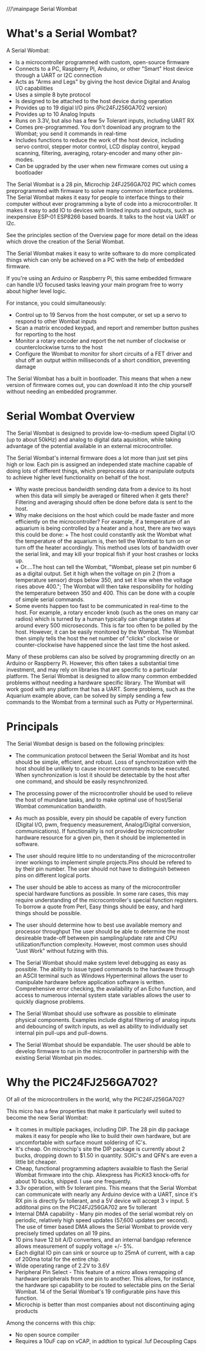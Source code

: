 ///\mainpage Serial Wombat

What's a Serial Wombat?
========================


A Serial Wombat:

- Is a microcontroller programmed with custom, open-source firmware
- Connects to a PC, Raspberry Pi, Arduino, or other "Smart" Host device through a UART or I2C connection
- Acts as "Arms and Legs" by giving the host device Digital and Analog I/O capabilities
- Uses a simple 8 byte protocol
- Is designed to be attached to the host device during operation
- Provides up to 19 digial I/O pins (Pic24FJ256GA702 version)
- Provides up to 10 Analog Inputs
- Runs on 3.3V, but also has a few 5v Tolerant inputs, including UART RX
- Comes pre-programmed. You don't download any program to the Wombat; you send it commands in real-time
- Includes functions to reduce the work of the host device, including servo control, stepper motor control, LCD display control, keypad scanning, filtering, averaging, rotary-encoder and many other pin-modes.
- Can be upgraded by the user when new firmware comes out using a bootloader

The Serial Wombat is a 28 pin, Microchip 24FJ256GA702 PIC which comes preprogrammed with firmware to solve many common interface problems. The Serial Wombat makes it easy for people to interface things to their computer without ever programming a byte of code into a microcontroller.
It makes it easy to add IO to devices with limited inputs and outputs, such as inexpensive ESP-01 ESP8266 based boards.
 It talks to the host via UART or I2c. 

See the principles section of the Overview page for more detail on the ideas which drove the creation of the Serial Wombat. 

The Serial Wombat makes it easy to write software to do more complicated things which can only be achieved on a PC with the help of
embedded firmware.  

If you're using an Arduino or Raspberry Pi, this same embedded firmware can handle I/O focused tasks leaving your main program free to worry about higher level logic. 

For instance, you could simultaneously:
- Control up to 19 Servos from the host computer, or set up a servo to respond to other Wombat inputs
- Scan a matrix encoded keypad, and report and remember button pushes for reporting to the host
- Monitor a rotary encoder and report the net number of clockwise or counterclockwise turns to the host
- Configure the Wombat to monitor for short circuits of a FET driver and shut off an output within milliseconds of a short condition, preventing damage

The Serial Wombat has a built in bootloader. This means that when a new version of firmware comes out, you can download it into the chip yourself without needing an embedded programmer.

Serial Wombat Overview
======================

The Serial Wombat is designed to provide low-to-medium speed
Digital I/O (up to about 50kHz) and analog to digital data aquisition, while taking
advantage of the potential available in an external
microcontroller. 

The Serial Wombat's internal firmware does a lot more than just set pins high or low.  Each pin is assigned an independed state machine capable of doing lots of different things, which preprocess data or manipulate outputs to achieve higher level functionality on behalf of the host.

- Why waste precious bandwidth sending data from a device
        to its host when this data will simply be averaged
        or filtered when it gets there? Filtering and averaging
        should often be done before data is sent to the host.
- Why make decisions on the host which could be made faster
        and more efficiently on the microcontroller? For example,
        if a temperature of an aquarium is being controlled by a
        heater and a host, there are two ways this could be done:
             + The host could constantly ask the Wombat what the
                temperature of the aquarium is, then tell the
                Wombat to turn on or turn off the heater
                accordingly. This method uses lots of bandwidth
                over the serial link, and may kill your tropical
                fish if your host crashes or locks up.</li>
            + Or....The host can tell the Wombat, "Wombat, please
                set pin number 6 as a digital output. Set it
                high when the voltage on pin 2 (from a
                temperature sensor) drops below 350, and set it
                low when the voltage rises above 400."; The
                Wombat will then take responsibility for holding
                the temperature between 350 and 400. This can be
                done with a couple of simple serial commands.
- Some events happen too fast to be communicated in
        real-time to the host. For example, a rotary encoder knob
        (such as the ones on many car radios) which is turned by
        a human typically can change states at around every 500
        microseconds. This is far too often to be polled by the
        host. However, it can be easily monitored by the Wombat.
        The Wombat then simply tells the host the net number of
        "clicks" clockwise or counter-clockwise have
        happened since the last time the host asked.

Many of these problems can also be solved by programming directly on an Arduino or Raspberry Pi. 
However, this often takes a substantial time investment, and may rely on libraries that are specific to a particular platform.
The Serial Wombat is designed to allow many common embedded problems without needing a hardware specific library.  The Wombat will work good with any platform that has a UART.  Some
problems, such as the Aquarium example above, can be solved by
simply sending a few commands to the Wombat from a terminal such
as Putty or Hyperterminal.

Principals
==========
The Serial Wombat design is based on the following
principles:

- The communication protocol between the Serial Wombat and its host should be simple,
        efficient, and robust. Loss of synchronization with
        the host should be unlikely to cause incorrect commands
        to be executed. When synchronization is lost it
        should be detectable by the host after one command, and
        should be easily resynchronized. 

- The processing power of the microcontroller should be
        used to relieve the host of mundane tasks, and to make
        optimal use of host/Serial Wombat communication
        bandwidth. 

- As much as possible, every pin should be capable of every
        function (Digital I/O, pwm, frequency measurement,
        Analog/Digital conversion, communications).  If
        functionality is not provided by microcontroller hardware
        resource for a given pin, then it should be implemented in software.

- The user should require little to no understanding of the
        microcontroller inner workings to implement simple
        projects.Pins should be refered to by their pin
        number. The user should not have to distinguish
        between pins on different logical ports. 
        
- The user should be able to access as many of the
        microcontroller special hardware functions as
        possible. In some rare cases, this may require
        understanding of the microcontroller's special function
        registers. To borrow a quote from Perl, Easy things
        should be easy, and hard things should be possible.
- The user should determine how to best use available
        memory and processor throughput The user should be
        able to determine the most desireable trade-off between
        pin sampling/update rate and CPU utilization/function
        complexity.   However, most common uses should "Just Work" without futzing with this.

- The Serial Wombat should make system level debugging as
        easy as possible. The ability to issue typed
        commands to the hardware through an ASCII terminal such
        as Windows Hyperterminal allows the user to manipulate
        hardware before application software is written.
        Comprehensive error checking, the availability of an Echo
        function, and access to numerous internal system state
        variables allows the user to quickly diagnose problems. 

- The Serial Wombat should use software as possible to
        eliminate physical components. Examples include
        digital filtering of analog inputs and debouncing of
        switch inputs, as well as ability to individually set internal pin pull-ups and pull-downs. 

-  The Serial Wombat should be expandable. The user
        should be able to develop firmware to run in the
        microcontroller in partnership with the existing Serial Wombat
        pin modes.</li>

Why the PIC24FJ256GA702?
========================

Of all of the microcontrollers in the world, why the PIC24FJ256GA702?

This micro has a few properties that make it particularly well suited to become the new Serial Wombat:

-  It comes in multiple packages, including DIP.  The 28 pin dip package makes it easy for people who like to build their own hardware, but are uncomfortable with surface mount soldering of IC's.
-  It's cheap.  On microchip's site the DIP package is currently about 2 bucks, dropping down to $1.50 in quantity.  SOIC's and QFN's are even a little bit cheaper.
-  Cheap, functional programming adapters avaialble to flash the Serial Wombat firmware into the chip.  Aliexpress has PicKit3 knock-offs for about 10 bucks, shipped.  I use one frequently.
-  3.3v operation, with 5v tolerant pins.   This means that the Serial Wombat can communicate with nearly any Arduino device with a UART, since it's RX pin is directly 5v tollerant, and a 5V device will accept 3 v input.  5 additonal pins on the PIC24FJ256GA702 are 5v tollerant
-  Internal DMA capability - Many pin modes of the serial wombat rely on periodic, relatively high speed updates (57,600 updates per second).  The use of timer based DMA allows the Serial Wombat to provide very precisely timed updates on all 19 pins.
- 10 pins have 12 bit A/D converters, and an internal bandgap reference allows measurement of supply voltage +/- 5%.  
- Each digital IO pin can sink or source up to 25mA of current, with a cap of 200ma total for the entire chip.
- Wide operating range of 2.2V to 3.6V
-  Peripheral Pin Select -  This feature of a micro allows remapping of hardware peripherals from one pin to another.  This allows, for instance, the hardware spi capability to be routed to selectable pins on the Serial Wombat.  14 of the Serial Wombat's 19 configurable pins have this function.
-  Microchip is better than most companies about not discontinuing aging products

Among the concerns with this chip:

-  No open source compiler
-  Requires a 10uF cap on vCAP, in addtion to typical .1uf Decoupling Caps



